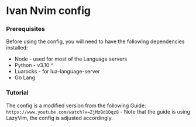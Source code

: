 # Ivan Nvim config

### Prerequisites

Before using the config, you will need to have the following dependencies installed:
* Node - used for most of the Language servers
* Python - v3.10 ^ 
* Luarocks - for lua-language-server
* Go Lang

### Tutorial
The config is a modified version from the following Guide: 
`https://www.youtube.com/watch?v=ZjMzBd1Dqz8` - Note that the guide is using LazyVim, the config is adjusted accordingly.



